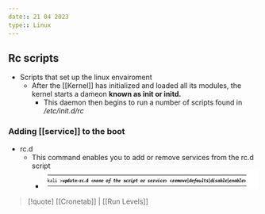 ```yaml
---
date:: 21 04 2023
type:: Linux
---
```

## Rc scripts 
- Scripts that set up the linux envairoment 
	- After the [[Kernel]] has initialized and loaded all its modules, the kernel starts a dameon  **known as init or initd.** 
		- This daemon then begins to run a number of scripts found in */etc/init.d/rc*
### Adding [[service]] to the boot 
- rc.d 
	- This command enables you to add or remove services from the rc.d script
		- ![AddingRcService_visual.png](/static/AddingRcService_visual.png)

>[!quote] [[Cronetab]] | [[Run Levels]]